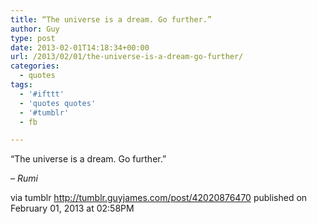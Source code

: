 ```yaml
---
title: “The universe is a dream. Go further.”
author: Guy
type: post
date: 2013-02-01T14:18:34+00:00
url: /2013/02/01/the-universe-is-a-dream-go-further/
categories:
  - quotes
tags:
  - '#ifttt'
  - 'quotes quotes'
  - '#tumblr'
  - fb

---
```

“The universe is a dream. Go further.”

&#8211;  _Rumi_

via tumblr http://tumblr.guyjames.com/post/42020876470 published on February 01, 2013 at 02:58PM